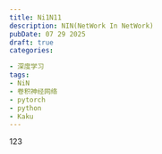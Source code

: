 ```yaml
---
title: Ni1N11
description: NIN(NetWork In NetWork)
pubDate: 07 29 2025
draft: true
categories:

- 深度学习
tags:
- NiN
- 卷积神经网络
- pytorch
- python
- Kaku
---
```


123
